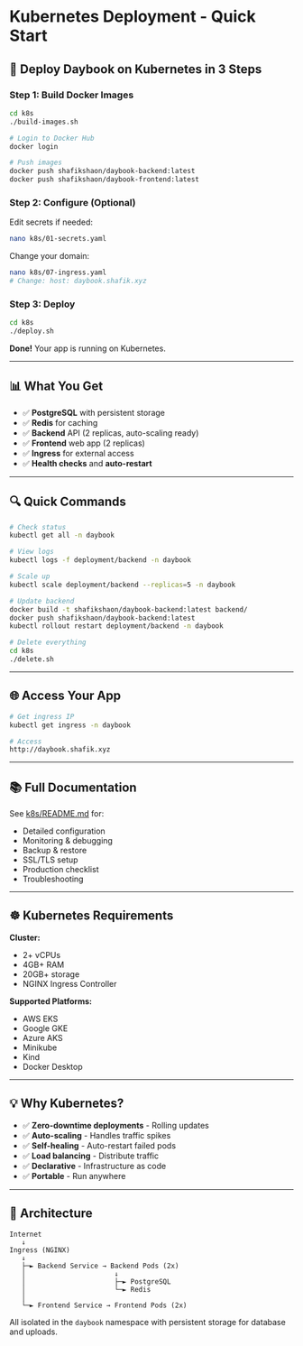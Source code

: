 # Kubernetes Deployment - Quick Start

## 🚀 **Deploy Daybook on Kubernetes in 3 Steps**

### **Step 1: Build Docker Images**

```bash
cd k8s
./build-images.sh

# Login to Docker Hub
docker login

# Push images
docker push shafikshaon/daybook-backend:latest
docker push shafikshaon/daybook-frontend:latest
```

### **Step 2: Configure (Optional)**

Edit secrets if needed:
```bash
nano k8s/01-secrets.yaml
```

Change your domain:
```bash
nano k8s/07-ingress.yaml
# Change: host: daybook.shafik.xyz
```

### **Step 3: Deploy**

```bash
cd k8s
./deploy.sh
```

**Done!** Your app is running on Kubernetes.

---

## 📊 **What You Get**

- ✅ **PostgreSQL** with persistent storage
- ✅ **Redis** for caching
- ✅ **Backend** API (2 replicas, auto-scaling ready)
- ✅ **Frontend** web app (2 replicas)
- ✅ **Ingress** for external access
- ✅ **Health checks** and **auto-restart**

---

## 🔍 **Quick Commands**

```bash
# Check status
kubectl get all -n daybook

# View logs
kubectl logs -f deployment/backend -n daybook

# Scale up
kubectl scale deployment/backend --replicas=5 -n daybook

# Update backend
docker build -t shafikshaon/daybook-backend:latest backend/
docker push shafikshaon/daybook-backend:latest
kubectl rollout restart deployment/backend -n daybook

# Delete everything
cd k8s
./delete.sh
```

---

## 🌐 **Access Your App**

```bash
# Get ingress IP
kubectl get ingress -n daybook

# Access
http://daybook.shafik.xyz
```

---

## 📚 **Full Documentation**

See [k8s/README.md](k8s/README.md) for:
- Detailed configuration
- Monitoring & debugging
- Backup & restore
- SSL/TLS setup
- Production checklist
- Troubleshooting

---

## ☸️ **Kubernetes Requirements**

**Cluster:**
- 2+ vCPUs
- 4GB+ RAM
- 20GB+ storage
- NGINX Ingress Controller

**Supported Platforms:**
- AWS EKS
- Google GKE
- Azure AKS
- Minikube
- Kind
- Docker Desktop

---

## 💡 **Why Kubernetes?**

- ✅ **Zero-downtime deployments** - Rolling updates
- ✅ **Auto-scaling** - Handles traffic spikes
- ✅ **Self-healing** - Auto-restart failed pods
- ✅ **Load balancing** - Distribute traffic
- ✅ **Declarative** - Infrastructure as code
- ✅ **Portable** - Run anywhere

---

## 🎯 **Architecture**

```
Internet
   ↓
Ingress (NGINX)
   ↓
   ├─► Backend Service → Backend Pods (2x)
   │                      ↓
   │                      ├─► PostgreSQL
   │                      └─► Redis
   │
   └─► Frontend Service → Frontend Pods (2x)
```

All isolated in the `daybook` namespace with persistent storage for database and uploads.
